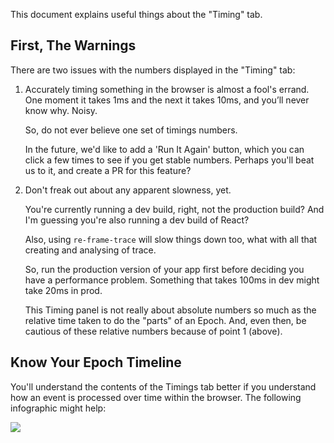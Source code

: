 This document explains useful things about the "Timing" tab. 

## First, The Warnings

There are two issues with the numbers displayed in the "Timing" tab:

1.  Accurately timing something in the browser is almost
    a fool's errand. One moment it takes 1ms and the next it 
    takes 10ms, and you’ll never know why. Noisy.

    So, do not ever believe one set of timings numbers.
    
    In the future, we'd like to add a 'Run It Again' button, which 
    you can click a few times to see if you get stable numbers. 
    Perhaps you'll beat us to it, and create a PR for this 
    feature? 
    
2.  Don't freak out about any apparent slowness, yet.

    You're currently running a dev build, right, not the 
    production build?
    And I'm guessing you're also running a dev build 
    of React?
    
    Also, using `re-frame-trace` will slow things 
    down too, what with all that creating and analysing of trace.
    
    So, run the production version of your app first before 
    deciding you have a performance problem. Something that 
    takes 100ms in dev might take 20ms in prod.
    
    This Timing panel is not really about absolute numbers so 
    much as the relative time taken to do the "parts" of an Epoch. 
    And, even then, be cautious of these relative numbers because
    of point 1 (above).
    
## Know Your Epoch Timeline

You'll understand the contents of the Timings tab better if you 
understand how an event is processed over time within the browser.
The following infographic might help:  

<img src="https://raw.githubusercontent.com/Day8/re-frame/master/images/epoch.png">

